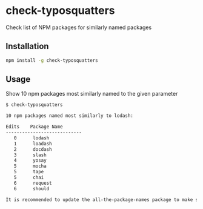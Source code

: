 # check-typosquatters
Check list of NPM packages for similarly named packages

Installation
--------------

```sh
npm install -g check-typosquatters
```

Usage
--------------
Show 10 npm packages most similarly named to the given parameter

```sh
$ check-typosquatters 

10 npm packages named most similarly to lodash:

Edits    Package Name
----------------------------
   0      lodash
   1      loadash
   2      docdash
   3      slash
   4      yosay
   5      mocha
   5      tape
   5      chai
   6      request
   6      should

It is recommended to update the all-the-package-names package to make sure you have the latest list of packages
```

